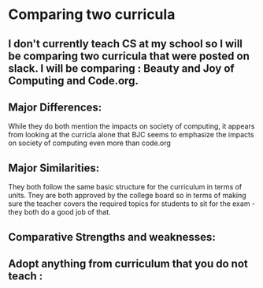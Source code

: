 
# Comparing two curricula

## I don't currently teach CS at my school so I will be comparing two curricula that were posted on slack. I will be comparing : Beauty and Joy of Computing and Code.org. 


## Major Differences:

While they do both mention the impacts on society of computing, it appears from looking at the curricla alone that BJC seems to emphasize the impacts on society of computing even more than code.org

## Major Similarities: 

They both follow the same basic structure for the curriculum in terms of units. Tney are both approved by the college board so in terms of making sure the teacher covers the required topics for students to sit for the exam - they both do a good job of that. 

## Comparative Strengths and weaknesses: 

## Adopt anything from curriculum that you do not teach : 
